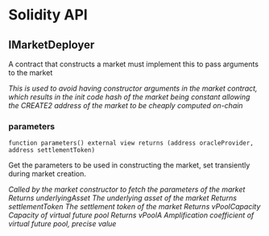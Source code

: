 # Solidity API

## IMarketDeployer

A contract that constructs a market must implement this to pass arguments to the market

_This is used to avoid having constructor arguments in the market contract, which results in the init code hash
of the market being constant allowing the CREATE2 address of the market to be cheaply computed on-chain_

### parameters

```solidity
function parameters() external view returns (address oracleProvider, address settlementToken)
```

Get the parameters to be used in constructing the market, set transiently during market creation.

_Called by the market constructor to fetch the parameters of the market
Returns underlyingAsset The underlying asset of the market
Returns settlementToken The settlement token of the market
Returns vPoolCapacity Capacity of virtual future pool
Returns vPoolA Amplification coefficient of virtual future pool, precise value_

